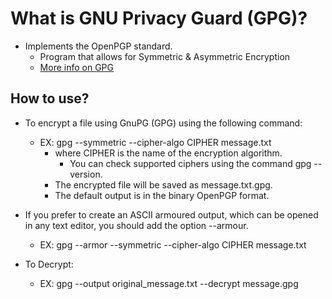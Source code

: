 # What is GNU Privacy Guard (GPG)?

* Implements the OpenPGP standard.
  * Program that allows for Symmetric & Asymmetric Encryption
  * [More info on GPG](<https://gnupg.org/>)

## How to use?

* To encrypt a file using GnuPG (GPG) using the following command:
  * EX: gpg --symmetric --cipher-algo CIPHER message.txt
    * where CIPHER is the name of the encryption algorithm.
      * You can check supported ciphers using the command gpg --version.
    * The encrypted file will be saved as message.txt.gpg.
    * The default output is in the binary OpenPGP format.

* If you prefer to create an ASCII armoured output, which can be opened in any text editor, you should add the option --armour.
  * EX: gpg --armor --symmetric --cipher-algo CIPHER message.txt

* To Decrypt:
  * EX: gpg --output original_message.txt --decrypt message.gpg
